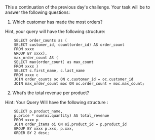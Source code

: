 This a continuation of the previous day's challenge. 
Your task will be to answer the following questions: 
1. Which customer has made the most orders?

Hint, your query will have the following structure: 
        
        SELECT order_counts as (
        SELECT customer_id, count(order_id) AS order_count
        FROM xxxx
        GROUP BY xxxx),
        max_order_count AS (
        SELECT max(order_count) as max_count
        FROM xxxx )
        SELECT c.first_name, c.last_name
        FROM xxxx c
        JOIN order_counts oc ON c.customer_id = oc.customer_id
        JOIN max_order_count moc ON oc.order_count = moc.max_count;

2. What’s the total revenue per product?

Hint: Your Query WIll have the following structure : 

        SELECT p.product_name,
        p.price * sum(oi.quantity) AS total_revenue
        FROM xxxx p
        JOIN order_items oi ON oi.product_id = p.product_id
        GROUP BY xxxx p.xxx, p.xxx,
        ORDER BY 2 desc;
